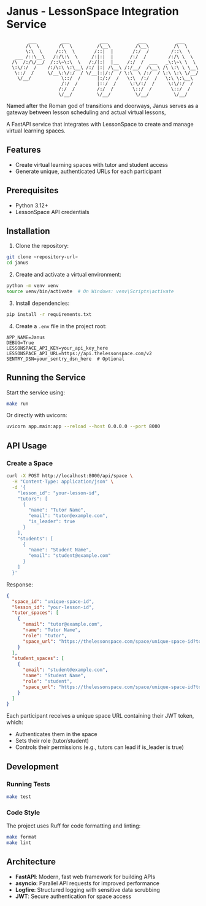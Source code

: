 # Janus - LessonSpace Integration Service
````
        ___         ___           ___           ___           ___     
       /\  \       /\  \         /\__\         /\__\         /\  \    
       \:\  \     /::\  \       /::|  |       /:/  /        /::\  \   
   ___ /::\__\   /:/\:\  \     /:|:|  |      /:/  /        /:/\ \  \  
  /\  /:/\/__/  /::\~\:\  \   /:/|:|  |__   /:/  /  ___   _\:\~\ \  \ 
  \:\/:/  /    /:/\:\ \:\__\ /:/ |:| /\__\ /:/__/  /\__\ /\ \:\ \ \__\
   \::/  /     \/__\:\/:/  / \/__|:|/:/  / \:\  \ /:/  / \:\ \:\ \/__/
    \/__/           \::/  /      |:/:/  /   \:\  /:/  /   \:\ \:\__\  
                    /:/  /       |::/  /     \:\/:/  /     \:\/:/  /  
                   /:/  /        /:/  /       \::/  /       \::/  /   
                   \/__/         \/__/         \/__/         \/__/    
 ````

Named after the Roman god of transitions and doorways, Janus serves as a gateway between lesson scheduling and actual virtual lessons,

A FastAPI service that integrates with LessonSpace to create and manage virtual learning spaces.

## Features

- Create virtual learning spaces with tutor and student access
- Generate unique, authenticated URLs for each participant

## Prerequisites

- Python 3.12+
- LessonSpace API credentials

## Installation

1. Clone the repository:
```bash
git clone <repository-url>
cd janus
```

2. Create and activate a virtual environment:
```bash
python -m venv venv
source venv/bin/activate  # On Windows: venv\Scripts\activate
```

3. Install dependencies:
```bash
pip install -r requirements.txt
```

4. Create a `.env` file in the project root:
```env
APP_NAME=Janus
DEBUG=True
LESSONSPACE_API_KEY=your_api_key_here
LESSONSPACE_API_URL=https://api.thelessonspace.com/v2
SENTRY_DSN=your_sentry_dsn_here  # Optional
```

## Running the Service

Start the service using:
```bash
make run
```

Or directly with uvicorn:
```bash
uvicorn app.main:app --reload --host 0.0.0.0 --port 8000
```

## API Usage

### Create a Space

```bash
curl -X POST http://localhost:8000/api/space \
  -H "Content-Type: application/json" \
  -d '{
    "lesson_id": "your-lesson-id",
    "tutors": [
      {
        "name": "Tutor Name",
        "email": "tutor@example.com",
        "is_leader": true
      }
    ],
    "students": [
      {
        "name": "Student Name",
        "email": "student@example.com"
      }
    ]
  }'
```

Response:
```json
{
  "space_id": "unique-space-id",
  "lesson_id": "your-lesson-id",
  "tutor_spaces": [
    {
      "email": "tutor@example.com",
      "name": "Tutor Name",
      "role": "tutor",
      "space_url": "https://thelessonspace.com/space/unique-space-id?token=tutor-jwt-token"
    }
  ],
  "student_spaces": [
    {
      "email": "student@example.com",
      "name": "Student Name",
      "role": "student",
      "space_url": "https://thelessonspace.com/space/unique-space-id?token=student-jwt-token"
    }
  ]
}
```

Each participant receives a unique space URL containing their JWT token, which:
- Authenticates them in the space
- Sets their role (tutor/student)
- Controls their permissions (e.g., tutors can lead if is_leader is true)

## Development

### Running Tests

```bash
make test
```

### Code Style

The project uses Ruff for code formatting and linting:
```bash
make format
make lint
```

## Architecture

- **FastAPI**: Modern, fast web framework for building APIs
- **asyncio**: Parallel API requests for improved performance
- **Logfire**: Structured logging with sensitive data scrubbing
- **JWT**: Secure authentication for space access
